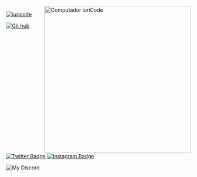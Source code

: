 <img src="https://raw.githubusercontent.com/MicaelliMedeiros/micaellimedeiros/master/image/computer-illustration.png" min-width="400px" max-width="400px" width="400px" align="right" alt="Computador iuriCode">

[![iuricode](https://github-readme-stats.vercel.app/api/top-langs/?username=iuricode&hide=html&layout=compact=true&bg_color=0c0c1e&text_color=f5c6ff&title_color=ff3075&border_color=0c0c1e&locale=pt-br)](https://github.com/anuraghazra/github-readme-stats)<br>

[![Git hub](https://img.shields.io/static/v1?label=GITHUB&message=Tixyel&color=f8efd4&style=for-the-badge&logo=GitHub)](https://github.com/Tixyel?tab=repositories)
[![Twitter Badge](https://img.shields.io/badge/Twitter-1DA1F2?style=for-the-badge&logo=twitter&logoColor=white)](https://twitter.com/Tixyel)
[![Instagram Badge](https://img.shields.io/badge/Instagram-E4405F?style=for-the-badge&logo=instagram&logoColor=white)](https://www.instagram.com/vulgotixyel/)

![My Discord](https://discord-readme-badge.vercel.app/api?id=793343792048635924)
